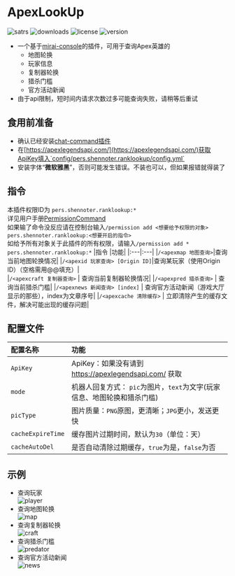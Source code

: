 # ApexLookUp
![satrs](https://img.shields.io/github/stars/Shennoter/ApexRankLookUp.svg?style=for-the-badge&color=yellow)
![downloads](https://shields.io/github/downloads/Shennoter/ApexRankLookUp/total.svg?style=for-the-badge)
![license](https://shields.io/github/license/Shennoter/ApexRankLookUp.svg?style=for-the-badge)
![version](https://shields.io/github/v/release/Shennoter/ApexRankLookUp?display_name=tag&style=for-the-badge&color=ff69b4)
- 一个基于[mirai-console](https://github.com/mamoe/mirai)的插件，可用于查询Apex英雄的
  - 地图轮换
  - 玩家信息
  - 复制器轮换
  - 猎杀门槛
  - 官方活动新闻
- 由于api限制，短时间内请求次数过多可能查询失败，请稍等后重试
## 食用前准备
- 确认已经安装[chat-command插件](https://github.com/project-mirai/chat-command) 
- 在[https://apexlegendsapi.com/](https://apexlegendsapi.com/)获取ApiKey填入`config/pers.shennoter.ranklookup/config.yml`
- 安装字体“**微软雅黑**”，否则可能发生错误。不装也可以，但如果报错就得装了
## 指令
本插件权限ID为 `pers.shennoter.ranklookup:*`     
详见用户手册[PermissionCommand](https://github.com/mamoe/mirai/blob/dev/mirai-console/docs/BuiltInCommands.md#permissioncommand)  
如果输了命令没反应请在控制台输入`/permission add <想要给予权限的对象> pers.shennoter.ranklookup:<想要开启的指令>`  
如给予所有对象关于此插件的所有权限，请输入`/permission add * pers.shennoter.ranklookup:*`
|指令 |功能|
|:---|:---|
|`/<apexmap 地图查询>`|查询当前地图轮换情况|
|`/<apexid 玩家查询> [Origin ID]`|查询某玩家（使用Origin ID）（空格需用@@填充）|  
|`/<apexcraft 复制器查询>` | 查询当前复制器轮换情况|
|`/<apexpred 猎杀查询>` | 查询当前猎杀门槛|
|`/<apexnews 新闻查询> [index]` | 查询官方活动新闻（游戏大厅显示的那些），index为文章序号|
|`/<apexcache 清除缓存>` | 立即清除产生的缓存文件，解决可能出现的缓存问题|
## 配置文件
|配置名称 |功能|
|:---|:---|
|`ApiKey`|ApiKey：如果没有请到 https://apexlegendsapi.com/ 获取|
|`mode`|机器人回复方式： `pic`为图片，`text`为文字(玩家信息、地图轮换和猎杀门槛)|  
|`picType` | 图片质量：`PNG`原图，更清晰；`JPG`更小，发送更快|
|`cacheExpireTime` | 缓存图片过期时间，默认为`30`（单位：天）|
|`cacheAutoDel` | 是否自动清除过期缓存，`true`为是，`false`为否|
## 示例  
- 查询玩家  
  ![player](https://github.com/Shennoter/ApexRankLookUp/blob/main/player.png)
- 查询地图轮换  
  ![map](https://github.com/Shennoter/ApexRankLookUp/blob/main/map.png)
- 查询复制器轮换  
  ![craft](https://github.com/Shennoter/ApexRankLookUp/blob/main/craft.png)
- 查询猎杀门槛  
  ![predator](https://github.com/Shennoter/ApexRankLookUp/blob/main/predatoreg.png)
- 查询官方活动新闻  
  ![news](https://github.com/Shennoter/ApexRankLookUp/blob/main/news.png)
